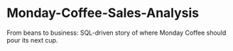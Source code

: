 # Monday-Coffee-Sales-Analysis
From beans to business: SQL-driven story of where Monday Coffee should pour its next cup.
